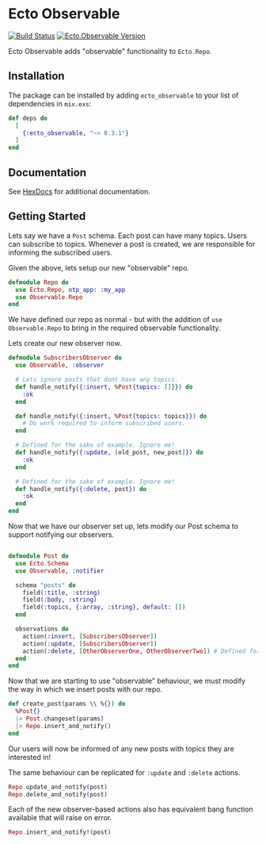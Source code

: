 # Ecto Observable

[![Build Status](https://travis-ci.org/nsweeting/ecto_observable.svg?branch=master)](https://travis-ci.org/nsweeting/ecto_observable)
[![Ecto.Observable Version](https://img.shields.io/hexpm/v/ecto_observable.svg)](https://hex.pm/packages/ecto_observable)

Ecto Observable adds "observable" functionality to `Ecto.Repo`.

## Installation

The package can be installed by adding `ecto_observable` to your list of dependencies in `mix.exs`:

```elixir
def deps do
  [
    {:ecto_observable, "~> 0.3.1"}
  ]
end
```
## Documentation

See [HexDocs](https://hexdocs.pm/ecto_observable) for additional documentation.

## Getting Started

Lets say we have a `Post` schema. Each post can have many topics. Users can subscribe to topics. Whenever a post is created, we are responsible for informing the subscribed users.

Given the above, lets setup our new "observable" repo.

```elixir
defmodule Repo do
  use Ecto.Repo, otp_app: :my_app
  use Observable.Repo
end
```

We have defined our repo as normal - but with the addition of `use Observable.Repo`
to bring in the required observable functionality.

Lets create our new observer now.

```elixir
defmodule SubscribersObserver do
  use Observable, :observer

  # Lets ignore posts that dont have any topics.
  def handle_notify({:insert, %Post{topics: []}}) do
    :ok
  end

  def handle_notify({:insert, %Post{topics: topics}}) do
    # Do work required to inform subscribed users.
  end

  # Defined for the sake of example. Ignore me!
  def handle_notify({:update, [old_post, new_post]}) do
    :ok
  end

  # Defined for the sake of example. Ignore me!
  def handle_notify({:delete, post}) do
    :ok
  end
end
```

Now that we have our observer set up, lets modify our Post schema to support
notifying our observers.

```elixir

defmodule Post do
  use Ecto.Schema
  use Observable, :notifier

  schema "posts" do
    field(:title, :string)
    field(:body, :string)
    field(:topics, {:array, :string}, default: [])
  end

  observations do
    action(:insert, [SubscribersObserver])
    action(:update, [SubscribersObserver])
    action(:delete, [OtherObserverOne, OtherObserverTwo]) # Defined for the sake of example.
  end
end
```

Now that we are starting to use "observable" behaviour, we must modify the way
in which we insert posts with our repo.

```elixir
def create_post(params \\ %{}) do
  %Post{}
  |> Post.changeset(params)
  |> Repo.insert_and_notify()
end
```

Our users will now be informed of any new posts with topics they are interested in!

The same behaviour can be replicated for `:update` and `:delete` actions.

```elixir
Repo.update_and_notify(post)
Repo.delete_and_notify(post)
```

Each of the new observer-based actions also has equivalent bang function available
that will raise on error.

```elixir
Repo.insert_and_notify!(post)
```
